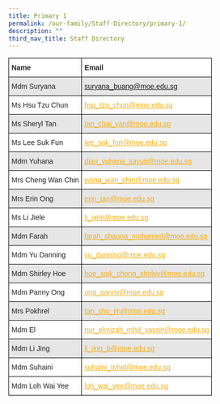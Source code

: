 ```yaml
---
title: Primary 1
permalink: /our-family/Staff-Directory/primary-1/
description: ""
third_nav_title: Staff Directory
---
```

<style type="text/css">
.tg  {border-collapse:collapse;border-spacing:0;}
.tg td{border-color:black;border-style:solid;border-width:1px;font-family:Arial, sans-serif;font-size:14px;
  overflow:hidden;padding:10px 5px;word-break:normal;}
.tg th{border-color:black;border-style:solid;border-width:1px;font-family:Arial, sans-serif;font-size:14px;
  font-weight:normal;overflow:hidden;padding:10px 5px;word-break:normal;}
.tg .tg-l2bf{background-color:#FFF;color:#222;font-weight:bold;text-align:left;vertical-align:top}
.tg .tg-h5mn{background-color:#E6E6E6;color:#222;text-align:left;vertical-align:middle}
.tg .tg-y5j8{background-color:#FFF;color:#F1AE16;text-align:left;text-decoration:underline;vertical-align:top}
.tg .tg-al0j{background-color:#E6E6E6;color:#F1AE16;text-align:left;text-decoration:underline;vertical-align:top}
.tg .tg-1ppo{background-color:#FFF;color:#222;text-align:left;vertical-align:middle}
</style>
<table class="tg">
<thead>
  <tr>
    <th class="tg-l2bf"><span style="font-weight:bold">Name</span></th>
    <th class="tg-l2bf"><span style="font-weight:bold">Email</span></th>
  </tr>
</thead>
<tbody>
  <tr>
    <td class="tg-h5mn">Mdm Suryana</td>
    <td class="tg-al0j"><a href="mailto:suryana_buang@moe.edu.sg"><span style="text-decoration:underline;color:#F1AE16;background-color:transparent"></span>suryana_buang@moe.edu.sg</a></td>
  </tr>
  <tr>
    <td class="tg-1ppo">Ms Hsu Tzu Chun</td>
    <td class="tg-y5j8"><a href="mailto:hsu_tzu_chun@moe.edu.sg"><span style="text-decoration:underline;color:#F1AE16;background-color:transparent">hsu_tzu_chun@moe.edu.sg</span></a></td>
  </tr>
  <tr>
    <td class="tg-h5mn">Ms Sheryl Tan</td>
    <td class="tg-al0j"><a href="mailto:tan_chai_yan@moe.edu.sg"><span style="text-decoration:underline;color:#F1AE16;background-color:transparent">tan_chai_yan@moe.edu.sg</span></a></td>
  </tr>
  <tr>
    <td class="tg-1ppo">Ms Lee Suk Fun</td>
    <td class="tg-y5j8"><a href="mailto:lee_suk_fun@moe.edu.sg"><span style="text-decoration:underline;color:#F1AE16;background-color:transparent">lee_suk_fun@moe.edu.sg</span></a></td>
  </tr>
  <tr>
    <td class="tg-h5mn">Mdm Yuhana</td>
    <td class="tg-al0j"><a href="mailto:dian_yuhana_sayuti@moe.edu.sg"><span style="text-decoration:underline;color:#F1AE16;background-color:transparent">dian_yuhana_sayuti@moe.edu.sg</span></a></td>
  </tr>
  <tr>
    <td class="tg-1ppo">Mrs Cheng Wan Chin</td>
    <td class="tg-y5j8"><a href="mailto:wong_wan_chin@moe.edu.sg"><span style="text-decoration:underline;color:#F1AE16;background-color:transparent">wong_wan_chin@moe.edu.sg</span></a></td>
  </tr>
  <tr>
    <td class="tg-h5mn">Mrs Erin Ong</td>
    <td class="tg-al0j"><a href="mailto:erin_tan@moe.edu.sg"><span style="text-decoration:underline;color:#F1AE16;background-color:transparent">erin_tan@moe.edu.sg</span></a></td>
  </tr>
  <tr>
    <td class="tg-1ppo">Ms Li Jiele</td>
    <td class="tg-y5j8"><a href="mailto:li_jiele@moe.edu.sg"><span style="text-decoration:underline;color:#F1AE16;background-color:transparent">li_jiele@moe.edu.sg</span></a></td>
  </tr>
  <tr>
    <td class="tg-h5mn">Mdm Farah</td>
    <td class="tg-al0j"><a href="mailto:farah_shauna_mohamed@moe.edu.sg"><span style="text-decoration:underline;color:#F1AE16;background-color:transparent">farah_shauna_mohamed@moe.edu.sg</span></a></td>
  </tr>
  <tr>
    <td class="tg-1ppo">Mdm Yu Danning</td>
    <td class="tg-y5j8"><a href="mailto:yu_danning@moe.edu.sg"><span style="text-decoration:underline;color:#F1AE16;background-color:transparent">yu_danning@moe.edu.sg</span></a></td>
  </tr>
  <tr>
    <td class="tg-h5mn">Mdm Shirley Hoe</td>
    <td class="tg-al0j"><a href="mailto:hoe_siok_cheng_shirley@moe.edu.sg"><span style="text-decoration:underline;color:#F1AE16;background-color:transparent">hoe_siok_cheng_shirley@moe.edu.sg</span></a></td>
  </tr>
  <tr>
    <td class="tg-1ppo">Mdm Panny Ong</td>
    <td class="tg-y5j8"><a href="mailto:ong_panny@moe.edu.sg"><span style="text-decoration:underline;color:#F1AE16;background-color:transparent">ong_panny@moe.edu.sg</span></a></td>
  </tr>
  <tr>
    <td class="tg-h5mn">Mrs Pokhrel</td>
    <td class="tg-al0j"><a href="mailto:tan_shu_jin@moe.edu.sg"><span style="text-decoration:underline;color:#F1AE16;background-color:transparent">tan_shu_jin@moe.edu.sg</span></a></td>
  </tr>
  <tr>
    <td class="tg-1ppo">Mdm El</td>
    <td class="tg-y5j8"><a href="mailto:nur_elmizah_mhd_yassin@moe.edu.sg"><span style="text-decoration:underline;color:#F1AE16;background-color:transparent">nur_elmizah_mhd_yassin@moe.edu.sg</span></a></td>
  </tr>
  <tr>
    <td class="tg-h5mn">Mdm Li Jing</td>
    <td class="tg-al0j"><a href="mailto:li_jing_b@moe.edu.sg"><span style="text-decoration:underline;color:#F1AE16;background-color:transparent">li_jing_b@moe.edu.sg</span></a></td>
  </tr>
  <tr>
    <td class="tg-1ppo">Mdm Suhaini</td>
    <td class="tg-y5j8"><a href="mailto:suhaini_tohid@moe.edu.sg"><span style="text-decoration:underline;color:#F1AE16;background-color:transparent">suhaini_tohid@moe.edu.sg</span></a></td>
  </tr>
	<tr>
    <td class="tg-1ppo">Mdm Loh Wai Yee</td>
    <td class="tg-y5j8"><a href="mailto:loh_wai_yee@moe.edu.sg"><span style="text-decoration:underline;color:#F1AE16;background-color:transparent">loh_wai_yee@moe.edu.sg</span></a></td>
  </tr>
</tbody>
</table>